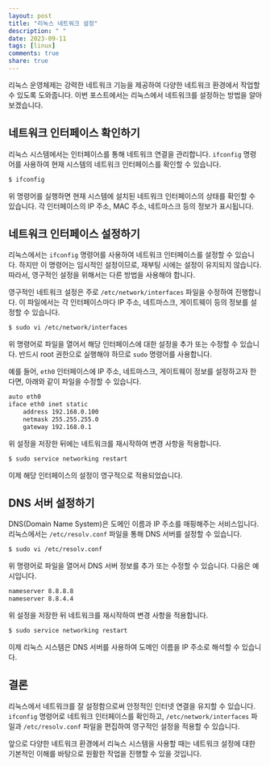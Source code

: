 ```yaml
---
layout: post
title: "리눅스 네트워크 설정"
description: " "
date: 2023-09-11
tags: [linux]
comments: true
share: true
---
```


리눅스 운영체제는 강력한 네트워크 기능을 제공하여 다양한 네트워크 환경에서 작업할 수 있도록 도와줍니다. 이번 포스트에서는 리눅스에서 네트워크를 설정하는 방법을 알아보겠습니다.

## 네트워크 인터페이스 확인하기

리눅스 시스템에서는 인터페이스를 통해 네트워크 연결을 관리합니다. `ifconfig` 명령어를 사용하여 현재 시스템의 네트워크 인터페이스를 확인할 수 있습니다.

```bash
$ ifconfig
```

위 명령어를 실행하면 현재 시스템에 설치된 네트워크 인터페이스의 상태를 확인할 수 있습니다. 각 인터페이스의 IP 주소, MAC 주소, 네트마스크 등의 정보가 표시됩니다.

## 네트워크 인터페이스 설정하기

리눅스에서는 `ifconfig` 명령어를 사용하여 네트워크 인터페이스를 설정할 수 있습니다. 하지만 이 명령어는 임시적인 설정이므로, 재부팅 시에는 설정이 유지되지 않습니다. 따라서, 영구적인 설정을 위해서는 다른 방법을 사용해야 합니다.

영구적인 네트워크 설정은 주로 `/etc/network/interfaces` 파일을 수정하여 진행합니다. 이 파일에서는 각 인터페이스마다 IP 주소, 네트마스크, 게이트웨이 등의 정보를 설정할 수 있습니다.

```bash
$ sudo vi /etc/network/interfaces
```

위 명령어로 파일을 열어서 해당 인터페이스에 대한 설정을 추가 또는 수정할 수 있습니다. 반드시 root 권한으로 실행해야 하므로 `sudo` 명령어를 사용합니다.

예를 들어, `eth0` 인터페이스에 IP 주소, 네트마스크, 게이트웨이 정보를 설정하고자 한다면, 아래와 같이 파일을 수정할 수 있습니다.

```bash
auto eth0
iface eth0 inet static
    address 192.168.0.100
    netmask 255.255.255.0
    gateway 192.168.0.1
```

위 설정을 저장한 뒤에는 네트워크를 재시작하여 변경 사항을 적용합니다.

```bash
$ sudo service networking restart
```

이제 해당 인터페이스의 설정이 영구적으로 적용되었습니다.

## DNS 서버 설정하기

DNS(Domain Name System)은 도메인 이름과 IP 주소를 매핑해주는 서비스입니다. 리눅스에서는 `/etc/resolv.conf` 파일을 통해 DNS 서버를 설정할 수 있습니다.

```bash
$ sudo vi /etc/resolv.conf
```

위 명령어로 파일을 열어서 DNS 서버 정보를 추가 또는 수정할 수 있습니다. 다음은 예시입니다.

```bash
nameserver 8.8.8.8
nameserver 8.8.4.4
```

위 설정을 저장한 뒤 네트워크를 재시작하여 변경 사항을 적용합니다.

```bash
$ sudo service networking restart
```

이제 리눅스 시스템은 DNS 서버를 사용하여 도메인 이름을 IP 주소로 해석할 수 있습니다.

## 결론

리눅스에서 네트워크를 잘 설정함으로써 안정적인 인터넷 연결을 유지할 수 있습니다. `ifconfig` 명령어로 네트워크 인터페이스를 확인하고, `/etc/network/interfaces` 파일과 `/etc/resolv.conf` 파일을 편집하여 영구적인 설정을 적용할 수 있습니다.

앞으로 다양한 네트워크 환경에서 리눅스 시스템을 사용할 때는 네트워크 설정에 대한 기본적인 이해를 바탕으로 원활한 작업을 진행할 수 있을 것입니다.